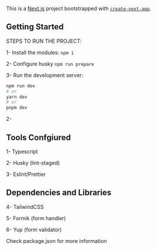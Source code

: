 This is a [Next.js](https://nextjs.org/) project bootstrapped with [`create-next-app`](https://github.com/vercel/next.js/tree/canary/packages/create-next-app).

## Getting Started

STEPS TO RUN THE PROJECT:

1- Install the modules:
``npm i ``

2- Configure husky
``npm run prepare``

3- Run the development server:
```bash
npm run dev
# or
yarn dev
# or
pnpm dev
```
2-


## Tools Confgiured
1- Typescript

2- Husky (lint-staged)

3- Eslint/Prettier

## Dependencies and Libraries
4- TailwindCSS

5- Formik (form handler)

6- Yup (form validator)

Check package.json for more information
